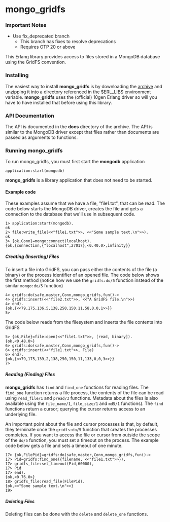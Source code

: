 mongo_gridfs
============
### Important Notes
- Use fix_deprecated branch 
  - This branch has fixes to resolve deprecations
  - Requires OTP 20 or above 

This Erlang library provides access to files stored in a MongoDB database using the GridFS convention.

### Installing
The easiest way to install **mongo_gridfs** is by downloading the [archive](https://github.com/hammingweight/mongo_gridfs/downloads)
and unzipping it into a directory referenced in the $ERL_LIBS environment variable. **mongo_gridfs** uses the (official) 10gen 
Erlang driver so will you have to have installed that before using this library.

### API Documentation
The API is documented in the **docs** directory of the archive. The API is similar to the MongoDB driver except that files rather
than documents are passed as arguments to functions. 

### Running mongo_gridfs
To run mongo_gridfs, you must first start the **mongodb** application

	application:start(mongodb)
	
**mongo_gridfs** is a library application that does not need to be started.

#### Example code
These examples assume that we have a file, "file1.txt", that can be read. The code below starts the MongoDB driver, creates 
the file and gets a connection to the database that we'll use in subsequent code.

	1> application:start(mongodb).
	ok
	2> file:write_file(<<"file1.txt">>, <<"Some sample text.\n">>).
	ok
	3> {ok,Conn}=mongo:connect(localhost).
	{ok,{connection,{"localhost",27017},<0.40.0>,infinity}}


##### Creating (Inserting) Files
To insert a file into GridFS, you can pass either the contents of the file (a binary) or the process identifier of an opened file.
The code below shows the first method (notice how we use the `gridfs:do/5` function instead of the similar `mongo:do/5` function)

	4> gridfs:do(safe,master,Conn,mongo_gridfs,fun()->
	4> gridfs:insert(<<"file2.txt">>, <<"A GridFS file.\n">>)
	4> end).
	{ok,{<<79,175,136,5,138,250,150,11,58,0,0,1>>}}
	5> 

The code below reads from the filesystem and inserts the file contents into GridFS

	5> {ok,File}=file:open(<<"file1.txt">>, [read, binary]).
	{ok,<0.48.0>}
	6> gridfs:do(safe,master,Conn,mongo_gridfs,fun()->       
	6> gridfs:insert(<<"file1.txt">>, File)                  
	6> end).
	{ok,{<<79,175,139,2,138,250,150,11,133,0,0,3>>}}
	7>
	
##### Reading (Finding) Files
**mongo_gridfs** has `find` and `find_one` functions for reading files. The `find_one` function returns a file process,
the contents of the file can be read using `read_file/1` and `pread/3` functions. Metadata about the files is also
available using the `file_name/1`, `file_size/1` and `md5/1` functions). The `find` functions return a cursor; querying the cursor
returns access to an underlying file.

An important point about the file and cursor processes is that, by default, they terminate once the `gridfs:do/5` function that 
creates the processes completes. If you want to access the file or cursor from outside the scope of the `do/5` function, you
must set a timeout on the process. The example code below gets a file and sets a timeout of one minute.

	17> {ok,FilePid}=gridfs:do(safe,master,Conn,mongo_gridfs,fun()->
	17> Pid=gridfs:find_one({filename, <<"file1.txt">>}),           
	17> gridfs_file:set_timeout(Pid,60000),                         
	17> Pid                                                         
	17> end).                                                       
	{ok,<0.76.0>}
	18> gridfs_file:read_file(FilePid).                             
	{ok,<<"Some sample text.\n">>}
	19> 

##### Deleting Files
Deleting files can be done with the `delete` and `delete_one` functions.
